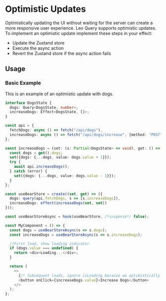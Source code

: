 # Optimistic Updates

Optimistically updating the UI without waiting for the server can create a more responsive user experience. Leo Query supports optimistic updates. To implement an optimistic update implement these steps in your effect:

- Update the Zustand store
- Execute the async action
- Revert the Zustand store if the async action fails

## Usage

### Basic Example

This is an example of an optimistic update with dogs.

```typescript
interface DogsState {
  dogs: Query<DogsState, number>;
  increaseDogs: Effect<DogsState, []>;
}

const api = {
  fetchDogs: async () => fetch("/api/dogs"),
  increaseDogs: async () => fetch("/api/dogs/increase", {method: "POST"}),
};

const increaseDogs = (set: (s: Partial<DogsState> => void), get: () => DogsState) => async () => {
  const dogs = get().dogs;
  set({dogs: {...dogs, value: dogs.value + 1}});
  try {
    await api.increaseDogs();
  } catch (error) {
    set({dogs: {...dogs, value: dogs.value - 1}});
  }
};

const useBearStore = create((set, get) => ({
  dogs: query(api.fetchDogs, s => [s.increaseDogs]),
  increaseDogs: effect(increaseDogs(set, set))
}));

const useBearStoreAsync = hook(useBearStore, /*suspense*/ false);

const MyComponent = () => {
  const dogs = useBearStoreAsync(s => s.dogs);
  const increaseDogs = useBearStoreAsync(s => s.increaseDogs);

  //First load, show loading indicator
  if (dogs.value === undefined) {
    return <div>Loading...</div>;
  }

  return (
    <>
      {/* Subsequent loads, ignore isLoading because we optimistically updated the value. */}
      <button onClick={increaseDogs.value}>Increase Dogs</button>
    </>
  );
};
```